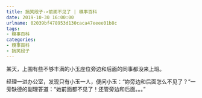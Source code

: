 ```yaml
---
title: 搞笑段子->前面不见了 | 糗事百科
date: 2019-10-30 16:00:00
urlname: 02039bf478953d130caca47eeee01b8c
tags: 
- 糗事百科
categories:
- 糗事百科
- 搞笑段子
---
```

某天，上围有些不够丰满的小玉座位旁边和后面的同事都没来上班。

经理一进办公室，发现只有小玉一人，便问小玉：“妳旁边和后面怎么不见了？”一旁缺德的副理答道：“她前面都不见了！还管旁边和后面。。。”


